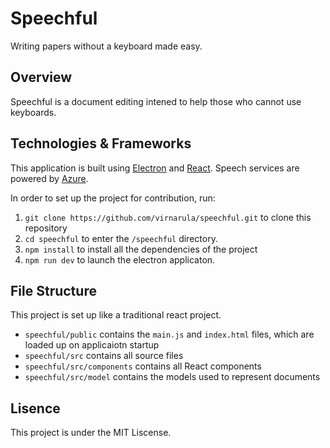 # Speechful
Writing papers without a keyboard made easy.

## Overview
Speechful is a document editing intened to help those who cannot use keyboards. 


## Technologies & Frameworks
This application is built using [Electron]() and [React](). Speech services are powered by [Azure](). 

In order to set up the project for contribution, run:
1. `git clone https://github.com/virnarula/speechful.git` to clone this repository
1. `cd speechful` to enter the `/speechful` directory.
1. `npm install` to install all the dependencies of the project
1. `npm run dev` to launch the electron applicaton.

## File Structure
This project is set up like a traditional react project.
- `speechful/public` contains the `main.js` and `index.html` files, which are loaded up on applicaiotn startup 
- `speechful/src` contains all source files
- `speechful/src/components` contains all React components
- `speechful/src/model` contains the models used to represent documents

## Lisence
This project is under the MIT Liscense.
